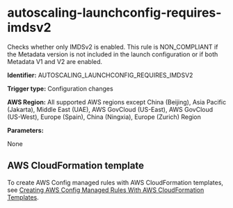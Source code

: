 # autoscaling\-launchconfig\-requires\-imdsv2<a name="autoscaling-launchconfig-requires-imdsv2"></a>

Checks whether only IMDSv2 is enabled\. This rule is NON\_COMPLIANT if the Metadata version is not included in the launch configuration or if both Metadata V1 and V2 are enabled\. 

**Identifier:** AUTOSCALING\_LAUNCHCONFIG\_REQUIRES\_IMDSV2

**Trigger type:** Configuration changes

**AWS Region:** All supported AWS regions except China \(Beijing\), Asia Pacific \(Jakarta\), Middle East \(UAE\), AWS GovCloud \(US\-East\), AWS GovCloud \(US\-West\), Europe \(Spain\), China \(Ningxia\), Europe \(Zurich\) Region

**Parameters:**

None  

## AWS CloudFormation template<a name="w2aac12c31c27b9c41c15"></a>

To create AWS Config managed rules with AWS CloudFormation templates, see [Creating AWS Config Managed Rules With AWS CloudFormation Templates](aws-config-managed-rules-cloudformation-templates.md)\.